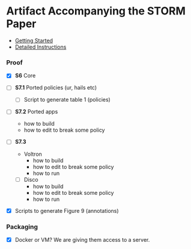 # Artifact Accompanying the STORM Paper

- [Getting Started](getting-started.md)
- [Detailed Instructions](detailed.md)


### Proof

- [x] **S6** Core

- [ ] **S7.1** Ported policies (ur, hails etc)
	- [ ] Script to generate table 1 (policies)

- [ ] **S7.2** Ported apps
	- how to build
	- how to edit to break some policy

- [ ] **S7.3**
	- Voltron
	  - how to build
	  - how to edit to break some policy
	  - how to run

	- [ ] Disco
	  - how to build
	  - how to edit to break some policy
	  - how to run

- [x] Scripts to generate Figure 9 (annotations)


### Packaging

- [X] Docker or VM? We are giving them access to a server.

